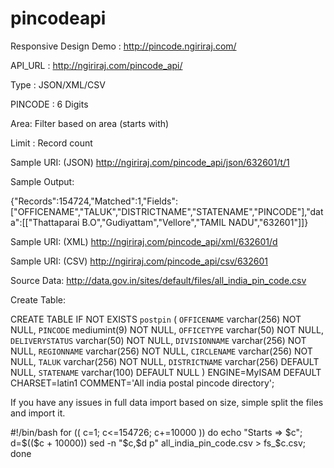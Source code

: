 pincodeapi
==========

Responsive Design Demo : http://pincode.ngiriraj.com/


API_URL : http://ngiriraj.com/pincode_api/

Type : JSON/XML/CSV

PINCODE : 6 Digits

Area: Filter based on area (starts with)

Limit : Record count


Sample URI: (JSON) 
http://ngiriraj.com/pincode_api/json/632601/t/1

Sample Output:

{"Records":154724,"Matched":1,"Fields":["OFFICENAME","TALUK","DISTRICTNAME","STATENAME","PINCODE"],"data":[["Thattaparai B.O","Gudiyattam","Vellore","TAMIL NADU","632601"]]}  


Sample URI: (XML)
http://ngiriraj.com/pincode_api/xml/632601/d

Sample URI: (CSV)
http://ngiriraj.com/pincode_api/csv/632601

Source Data:
http://data.gov.in/sites/default/files/all_india_pin_code.csv

Create Table:

CREATE TABLE IF NOT EXISTS `postpin` (
  `OFFICENAME` varchar(256) NOT NULL,
  `PINCODE` mediumint(9) NOT NULL,
  `OFFICETYPE` varchar(50) NOT NULL,
  `DELIVERYSTATUS` varchar(50) NOT NULL,
  `DIVISIONNAME` varchar(256) NOT NULL,
  `REGIONNAME` varchar(256) NOT NULL,
  `CIRCLENAME` varchar(256) NOT NULL,
  `TALUK` varchar(256) NOT NULL,
  `DISTRICTNAME` varchar(256) DEFAULT NULL,
  `STATENAME` varchar(100) DEFAULT NULL
) ENGINE=MyISAM DEFAULT CHARSET=latin1 COMMENT='All india postal pincode directory';

If you have any issues in full data import based on size, simple split the files and import it.

#!/bin/bash
for (( c=1; c<=154726; c+=10000 ))
do
        echo "Starts => $c";
        d=$(($c + 10000))
        sed -n "$c,$d p" all_india_pin_code.csv > fs_$c.csv;
done

